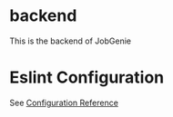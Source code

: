 # backend
This is the backend of JobGenie

# Eslint Configuration
See [Configuration Reference](https://www.npmjs.com/package/@eslint/migrate-config)

